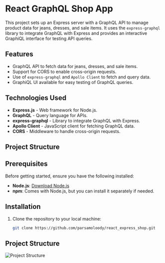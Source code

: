 # React GraphQL Shop App

This project sets up an Express server with a GraphQL API to manage product data for jeans, dresses, and sale items. It uses the `express-graphql` library to integrate GraphQL with Express and provides an interactive GraphiQL interface for testing API queries.

## Features

- GraphQL API to fetch data for jeans, dresses, and sale items.
- Support for CORS to enable cross-origin requests.
- Use of `express-graphql` and `Apollo Client` to fetch and query data.
- GraphiQL UI available for easy testing of GraphQL queries.

## Technologies Used

- **Express.js** - Web framework for Node.js.
- **GraphQL** - Query language for APIs.
- **express-graphql** - Library to integrate GraphQL with Express.
- **Apollo Client** - JavaScript client for fetching GraphQL data.
- **CORS** - Middleware to handle cross-origin requests.

## Project Structure


## Prerequisites

Before getting started, ensure you have the following installed:

- **Node.js**: [Download Node.js](https://nodejs.org/)
- **npm**: Comes with Node.js, but you can install it separately if needed.

## Installation

1. Clone the repository to your local machine:

   ```bash
   git clone https://github.com/parsamoloody/react_express_shop.git

## Project Structure

![Project Structure](https://miro.medium.com/v2/resize:fit:828/format:webp/1*0qgOXFyFbtHLfeoBH5KhUg.jpeg)
